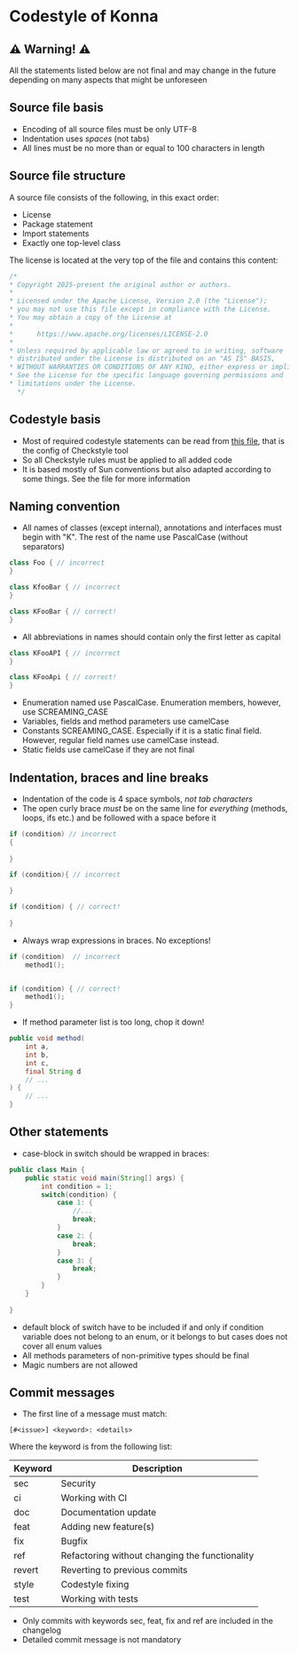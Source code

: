 # Codestyle of Konna

## ⚠️ Warning! ⚠️

All the statements listed below are not final and may change in the future depending
on many aspects that might be unforeseen

## Source file basis
* Encoding of all source files must be only UTF-8
* Indentation uses _spaces_ (not tabs)
* All lines must be no more than or equal to 100 characters in length

## Source file structure
A source file consists of the following, in this exact order:

* License
* Package statement
* Import statements
* Exactly one top-level class

The license is located at the very top of the file and contains this content:
```java
/*
* Copyright 2025-present the original author or authors.
*
* Licensed under the Apache License, Version 2.0 (the "License");
* you may not use this file except in compliance with the License.
* You may obtain a copy of the License at
*
*      https://www.apache.org/licenses/LICENSE-2.0
*
* Unless required by applicable law or agreed to in writing, software
* distributed under the License is distributed on an "AS IS" BASIS,
* WITHOUT WARRANTIES OR CONDITIONS OF ANY KIND, either express or implied.
* See the License for the specific language governing permissions and
* limitations under the License.
  */
```

## Codestyle basis

* Most of required codestyle statements can be read from [this file](config/checkstyle/checkstyle.xml), that is
the config of Checkstyle tool
* So all Checkstyle rules must be applied to all added code
* It is based mostly of Sun conventions but also adapted according to some things. See the file for more information

## Naming convention

* All names of classes (except internal), annotations and interfaces must begin with "K". The rest of the name use PascalCase (without separators)
```java
class Foo { // incorrect
}

class KfooBar { // incorrect
}

class KFooBar { // correct!
}

```
* All abbreviations in names should contain only the first letter as capital
```java
class KFooAPI { // incorrect
}

class KFooApi { // correct!
}
```
* Enumeration named use PascalCase. Enumeration members, however, use SCREAMING_CASE
* Variables, fields and method parameters use camelCase
* Constants SCREAMING_CASE. Especially if it is a static final field. However, regular field names use camelCase instead.
* Static fields use camelCase if they are not final

## Indentation, braces and line breaks

* Indentation of the code is 4 space symbols, *not tab characters*
* The open curly brace *must* be on the same line for *everything* (methods, loops, ifs etc.) and be followed with a space before it
```cpp
if (condition) // incorrect
{
    
}

if (condition){ // incorrect

}

if (condition) { // correct!
    
}
```
* Always wrap expressions in braces. No exceptions!
```cpp
if (condition)  // incorrect
    method1();


if (condition) { // correct!
    method1();    
}
```
* If method parameter list is too long, chop it down!
```java
public void method(
    int a,
    int b,
    int c,
    final String d
    // ...
) {
    // ... 
}
```

## Other statements
* case-block in switch should be wrapped in braces:
```java
public class Main {
    public static void main(String[] args) {
        int condition = 1;
        switch(condition) {
            case 1: {
                //...
                break;
            }
            case 2: {
                break;
            }
            case 3: {
                break;
            }
        }
    }
    
}
```
* default block of switch have to be included if and only if condition
variable does not belong to an enum, or it belongs to but cases does not cover all enum values
* All methods parameters of non-primitive types should be final
* Magic numbers are not allowed
## Commit messages

* The first line of a message must match:
```
[#<issue>] <keyword>: <details>
```

Where the keyword is from the following list:

| Keyword | Description                                    |
|---------|------------------------------------------------|
| sec     | Security                                       |
| ci      | Working with CI                                |
| doc     | Documentation update                           |
| feat    | Adding new feature(s)                          |
| fix     | Bugfix                                         |
| ref     | Refactoring without changing the functionality |
| revert  | Reverting to previous commits                  |
| style   | Codestyle fixing                               |
| test    | Working with tests                             |
* Only commits with keywords sec, feat, fix and ref are included in the changelog
* Detailed commit message is not mandatory
